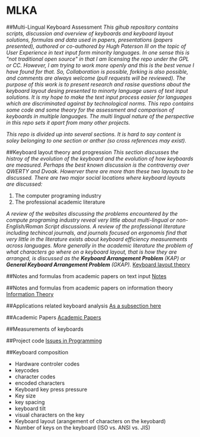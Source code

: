 # MLKA
##Multi-Lingual Keyboard Assessment
_This gihub repository contains scripts, discussion and overview of keyboards and keyboard layout solutions, formulas and data used in papers, presentations (papers presented), authored or co-authored by Hugh Paterson III on the topic of User Experience in text input form minority languages. In one sense this is "not traditional open source" in that I am licensing the repo under the GPL or CC. However, I am trying to work more openly and this is the best venue I have found for that. So, Collaboration is possible, forking is also possible, and comments are always welcome (pull requests will be reviewed). The purpose of this work is to present research and rasise questions about the keyboard layout desing presented to minorty language users of text input solutions. It is my hope to make the text input process easier for languages which are discriminated against by technological norms._
_This repo contains some code and some theory for the assessment and comparison of keyboards in multiple languages. The multi lingual nature of the perspective in this repo sets it apart from many other projects._

_This repo is divided up into several sections. It is hard to say content is soley belonging to one section or anther (so cross references may exist)._

##Keyboard layout theory and progression
_This section discusses the histroy of the evolution of the keyboard and the evolution of how keyboards are measured. Perhaps the best known discussion is the contraversy over QWERTY and Dvoak. Howerver there are more than these two layouts to be discussed._
_There are two major social locations where keyboard layouts are discussed:_
  1. The computer programing industry
  2. The professional academic literature

_A review of the websites discussing the problems encountered by the compute programing industry reveal very little about multi-lingual or non-English/Roman Script discussions. A review of the professional literature including techincal journals, and journals focused on ergonomis find that very little in the literature exists about keyboard efficiency measurements across languages. More generally in the academic literature the problem of what characters go where on a keyboard layout, that is how they are arranged, is discussed as the **Keyboard Arrangement Problem** (KAP) or **General Keyboard Arrangement Problem** (GKAP)._
[Keyboard layout theory](/KeyboardLayoutTheory.md)

##Notes and formulas from academic papers on text input
[Notes](/notes.md)

##Notes and formulas from academic papers on information theory
[Information Theory](/InformationTheory.md)

##Applications related keyboard analysis
[As a subsection here](/ReferencesAndLinks.md)

##Academic Papers
[Academic Papers](/AcademicPapersToCheckOut.md)

##Measurements of keyboards

##Project code
[Issues in Programming](/PythonHelps.md)

##Keyboard composition
* Hardware controler codes
* keycodes
* character codes
* encoded characters
* Keyboard key press pressure
* Key size
* key spacing
* keyboard tilt
* visual characters on the key
* Keyboard layout (arangement of characters on the keyobard)
* Number of keys on the keyboard (ISO vs. ANSI vs. JIS)

